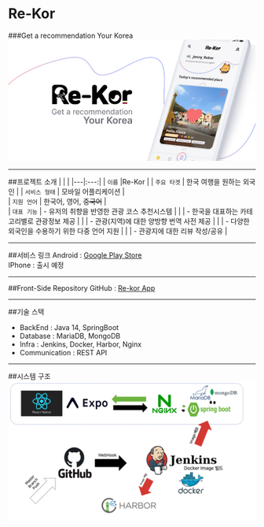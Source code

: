 # Re-Kor
###Get a recommendation Your Korea
![rekorimg](images/rekorImg.png)
___

##프로젝트 소개
|   |    | 
|---|:---:|
| `이름` |Re-Kor | 
| `주요 타겟` | 한국 여행을 원하는 외국인 | 
| `서비스 형태` | 모바일 어플리케이션 |  
| `지원 언어` | 한국어, 영어, ~~중국어~~ |  
| `대표 기능` | - 유저의 취향을 반영한 관광 코스 추천시스템  | 
| | - 한국을 대표하는 카테고리별로 관광정보 제공  | 
| | - 관광(지역)에 대한 양방향 번역 사전 제공  | 
| | - 다양한 외국인을 수용하기 위한 다중 언어 지원  | 
| | - 관광지에 대한 리뷰 작성/공유  | 
___
##서비스 링크
Android : [Google Play Store](https://play.google.com/store/apps/details?id=com.suji_chae.ReKor)  
IPhone : 출시 예정

___
##Front-Side Repository
GitHub : [Re-kor App](https://github.com/ChaeHyun-Kim/Re-Kor)


___
##기술 스택  
 - BackEnd : Java 14, SpringBoot
 - Database : MariaDB, MongoDB
 - Infra : Jenkins, Docker, Harbor, Nginx
 - Communication : REST API
___
##시스템 구조
![struct](images/rekor_struct.png)

